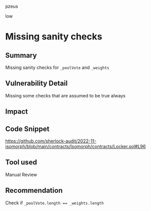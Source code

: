 pzeus

low

# Missing sanity checks

## Summary
Missing sanity checks for `_poolVote` and `_weights`
## Vulnerability Detail
Missing some checks that are assumed to be true always
## Impact

## Code Snippet
https://github.com/sherlock-audit/2022-11-isomorph/blob/main/contracts/Isomorph/contracts/Locker.sol#L96
## Tool used
Manual Review
## Recommendation
Check if `_poolVote.length == _weights.length`